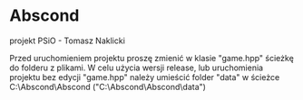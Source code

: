 # Abscond
 projekt PSiO - Tomasz Naklicki

Przed uruchomieniem projektu proszę zmienić w klasie "game.hpp" ścieżkę do folderu z plikami.
W celu użycia wersji release, lub uruchomienia projektu bez edycji "game.hpp" należy umieścić folder "data" w ścieżce C:\\Abscond\Abscond ("C:\\Abscond\Abscond\data")

